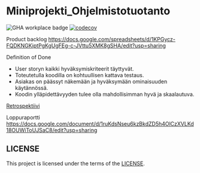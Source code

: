 # Miniprojekti_Ohjelmistotuotanto
![GHA workplace badge](https://github.com/eapulkkinen/Miniprojekti-Ohjelmistotuotanto/workflows/CI/badge.svg)
[![codecov](https://codecov.io/gh/eapulkkinen/Miniprojekti-Ohjelmistotuotanto/graph/badge.svg?token=H0T8DET13K)](https://codecov.io/gh/eapulkkinen/Miniprojekti-Ohjelmistotuotanto)

Product backlog
https://docs.google.com/spreadsheets/d/1KPGycz-FQDKNGKiptPgKgUgFEg-c-JVttu5XMK8gSHA/edit?usp=sharing

Definition of Done
- User storyn kaikki hyväksymiskriteerit täyttyvät.
- Toteutetulla koodilla on kohtuullisen kattava testaus.
- Asiakas on päässyt näkemään ja hyväksymään ominaisuuden käytännössä.
- Koodin ylläpidettävyyden tulee olla mahdollisimman hyvä ja skaalautuva.

[Retrospektiivi](/retro.md)

Loppuraportti
https://docs.google.com/document/d/1ruKdsNseu6kzBkdZD5h4OlCzXVLKd18OUWiToUJSaC8/edit?usp=sharing

## LICENSE
This project is licensed under the terms of the [LICENSE](https://github.com/eapulkkinen/Miniprojekti-Ohjelmistotuotanto/blob/main/LICENSE).
